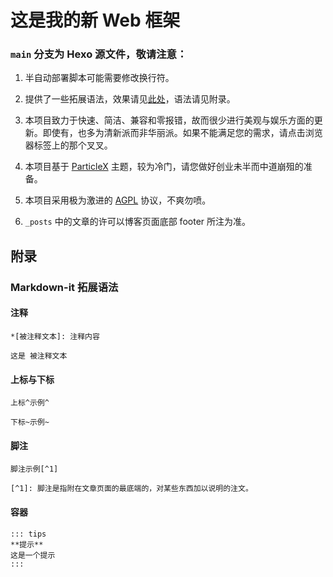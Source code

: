 # 这是我的新 Web 框架

### ```main``` 分支为 Hexo 源文件，敬请注意：

1. 半自动部署脚本可能需要修改换行符。

2. 提供了一些拓展语法，效果请见[此处](https://vc.lynxcatthethird.eu.org/2022/12/92a4a045.html)，语法请见附录。

3. 本项目致力于快速、简洁、兼容和零报错，故而很少进行美观与娱乐方面的更新。即使有，也多为清新派而非华丽派。如果不能满足您的需求，请点击浏览器标签上的那个叉叉。

4. 本项目基于 [ParticleX](https://github.com/argvchs/hexo-theme-particlex) 主题，较为冷门，请您做好创业未半而中道崩殂的准备。

5. 本项目采用极为激进的 [AGPL](https://opensource.org/licenses/AGPL-3.0) 协议，不爽勿喷。

6. ```_posts``` 中的文章的许可以博客页面底部 footer 所注为准。

## 附录

### Markdown-it 拓展语法

#### 注释

```
*[被注释文本]: 注释内容

这是 被注释文本
```

#### 上标与下标

```
上标^示例^

下标~示例~
```

#### 脚注

```
脚注示例[^1]

[^1]: 脚注是指附在文章页面的最底端的，对某些东西加以说明的注文。
```

#### 容器

```
::: tips
**提示**
这是一个提示
:::
```
